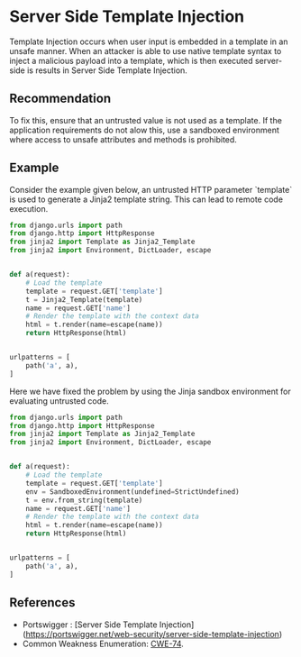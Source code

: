 # Server Side Template Injection
Template Injection occurs when user input is embedded in a template in an unsafe manner. When an attacker is able to use native template syntax to inject a malicious payload into a template, which is then executed server-side is results in Server Side Template Injection.


## Recommendation
To fix this, ensure that an untrusted value is not used as a template. If the application requirements do not alow this, use a sandboxed environment where access to unsafe attributes and methods is prohibited.


## Example
Consider the example given below, an untrusted HTTP parameter \`template\` is used to generate a Jinja2 template string. This can lead to remote code execution.


```python
from django.urls import path
from django.http import HttpResponse
from jinja2 import Template as Jinja2_Template
from jinja2 import Environment, DictLoader, escape


def a(request):
    # Load the template
    template = request.GET['template']
    t = Jinja2_Template(template)
    name = request.GET['name']
    # Render the template with the context data
    html = t.render(name=escape(name))
    return HttpResponse(html)


urlpatterns = [
    path('a', a),
]

```
Here we have fixed the problem by using the Jinja sandbox environment for evaluating untrusted code.


```python
from django.urls import path
from django.http import HttpResponse
from jinja2 import Template as Jinja2_Template
from jinja2 import Environment, DictLoader, escape


def a(request):
    # Load the template
    template = request.GET['template']
    env = SandboxedEnvironment(undefined=StrictUndefined)
    t = env.from_string(template)
    name = request.GET['name']
    # Render the template with the context data
    html = t.render(name=escape(name))
    return HttpResponse(html)


urlpatterns = [
    path('a', a),
]

```

## References
* Portswigger : \[Server Side Template Injection\](https://portswigger.net/web-security/server-side-template-injection)
* Common Weakness Enumeration: [CWE-74](https://cwe.mitre.org/data/definitions/74.html).
